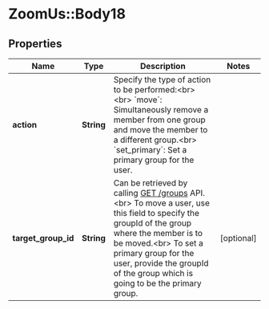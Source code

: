 # ZoomUs::Body18

## Properties
Name | Type | Description | Notes
------------ | ------------- | ------------- | -------------
**action** | **String** | Specify the type of action to be performed:&lt;br&gt;&lt;br&gt; &#x60;move&#x60;: Simultaneously remove a member from one group and move the member to a different group.&lt;br&gt; &#x60;set_primary&#x60;: Set a primary group for the user.  | 
**target_group_id** | **String** | Can be retrieved by calling [GET /groups](https://marketplace.zoom.us/docs/api-reference/zoom-api/groups/groups) API.&lt;br&gt;  To move a user, use this field to specify the groupId of the group where the member is to be moved.&lt;br&gt;  To set a primary group for the user, provide the groupId of the group which is going to be the primary group. | [optional] 


